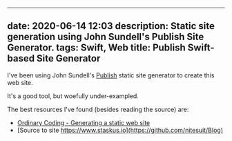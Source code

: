 
---
date: 2020-06-14 12:03
description: Static site generation using John Sundell's Publish Site Generator.
tags: Swift, Web
title: Publish Swift-based Site Generator
---

I've been using John Sundell's [Publish](https://github.com/JohnSundell/Publish) static site generator to create this web site.

It's a good tool, but woefully under-exampled.

The best resources I've found (besides reading the source) are:

+ [Ordinary Coding - Generating a static web site](https://ordinarycoding.com/articles/generating-static-website/)
+ [Source to site https://www.staskus.io](https://github.com/nitesuit/Blog)
